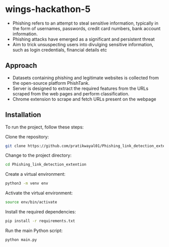 # wings-hackathon-5

- Phishing refers to an attempt to steal sensitive information, typically in the form of usernames, passwords, credit card numbers, bank account information.
- Phishing attacks have emerged as a significant and persistent threat
- Aim to trick unsuspecting users into divulging sensitive information, such as login credentials, financial details etc

## Approach

- Datasets containing phishing and legitimate websites is collected from the open-source platform PhishTank.
- Server is designed to extract the required features from the URLs scraped from the web pages and perform classification.
- Chrome extension to scrape and fetch URLs present on the webpage

## Installation

To run the project, follow these steps:

Clone the repository:

```bash
git clone https://github.com/pratikwayal01/Phishing_link_detection_extention-.git
```

Change to the project directory:

```bash
cd Phishing_link_detection_extention
```

Create a virtual environment:

```bash
python3 -m venv env
```

Activate the virtual environment:

```bash
source env/bin/activate
```

Install the required dependencies:

```bash
pip install -r requirements.txt
```

Run the main Python script:

```bash
python main.py
```
